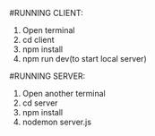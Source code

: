 #RUNNING CLIENT:

1. Open terminal
2. cd client
3. npm install
4. npm run dev(to start local server)

#RUNNING SERVER:

1. Open another terminal
2. cd server
3. npm install
4. nodemon server.js
